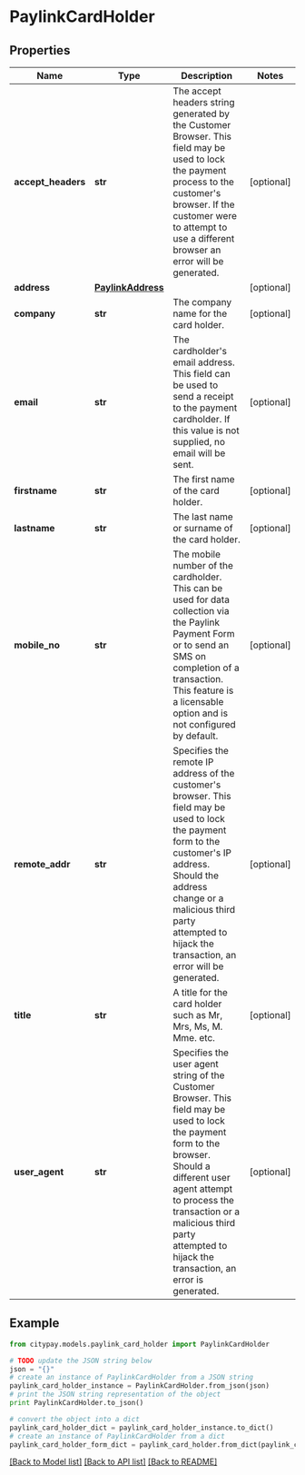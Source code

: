# PaylinkCardHolder


## Properties

Name | Type | Description | Notes
------------ | ------------- | ------------- | -------------
**accept_headers** | **str** | The accept headers string generated by the Customer Browser. This field may be used to lock the payment process to the customer&#39;s browser. If the customer were to attempt to use a different browser an error will be generated. | [optional] 
**address** | [**PaylinkAddress**](PaylinkAddress.md) |  | [optional] 
**company** | **str** | The company name for the card holder. | [optional] 
**email** | **str** | The cardholder&#39;s email address. This field can be used to send a receipt to the payment cardholder. If this value is not supplied, no email will be sent. | [optional] 
**firstname** | **str** | The first name of the card holder. | [optional] 
**lastname** | **str** | The last name or surname of the card holder. | [optional] 
**mobile_no** | **str** | The mobile number of the cardholder. This can be used for data collection via the Paylink Payment Form or to send an SMS on completion of a transaction. This feature is a licensable option and is not configured by default. | [optional] 
**remote_addr** | **str** | Specifies the remote IP address of the customer&#39;s browser. This field may be used to lock the payment form to the customer&#39;s IP address. Should the address change or a malicious third party attempted to hijack the transaction, an error will be generated. | [optional] 
**title** | **str** | A title for the card holder such as Mr, Mrs, Ms, M. Mme. etc. | [optional] 
**user_agent** | **str** | Specifies the user agent string of the Customer Browser. This field may be used to lock the payment form to the browser. Should a different user agent attempt to process the transaction or a malicious third party attempted to hijack the transaction, an error is generated. | [optional] 

## Example

```python
from citypay.models.paylink_card_holder import PaylinkCardHolder

# TODO update the JSON string below
json = "{}"
# create an instance of PaylinkCardHolder from a JSON string
paylink_card_holder_instance = PaylinkCardHolder.from_json(json)
# print the JSON string representation of the object
print PaylinkCardHolder.to_json()

# convert the object into a dict
paylink_card_holder_dict = paylink_card_holder_instance.to_dict()
# create an instance of PaylinkCardHolder from a dict
paylink_card_holder_form_dict = paylink_card_holder.from_dict(paylink_card_holder_dict)
```
[[Back to Model list]](../README.md#documentation-for-models) [[Back to API list]](../README.md#documentation-for-api-endpoints) [[Back to README]](../README.md)


